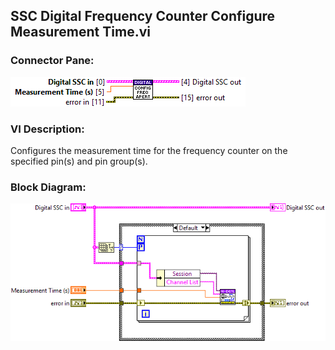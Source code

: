 ## **SSC Digital Frequency Counter Configure Measurement Time.vi**
### Connector Pane:
![alt text](/docs/images/Instrument%20Control/Digital/SSC%20Digital/Frequency%20Measurement/SSC%20Digital%20Frequency%20Counter%20Configure%20Measurement%20Time.vic.png "SSC Digital Frequency Counter Configure Measurement Time.vi connector pane")

### VI Description:
Configures the measurement time for the frequency counter on the specified pin(s) and pin group(s).

### Block Diagram:
![alt text](/docs/images/Instrument%20Control/Digital/SSC%20Digital/Frequency%20Measurement/SSC%20Digital%20Frequency%20Counter%20Configure%20Measurement%20Time.vid.png "SSC Digital Frequency Counter Configure Measurement Time.vi block diagram")
